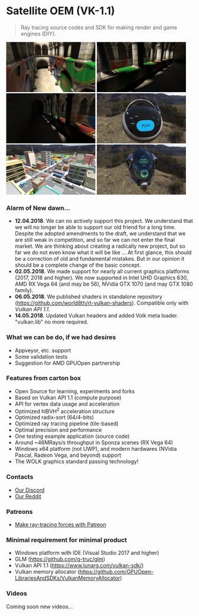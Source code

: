 # Satellite OEM (VK-1.1)

> Ray tracing source codes and SDK for making render and game engines (DIY). 

<img src="renders/sponza0.png" width="240" alt="0"> <img src="renders/sponza1.png" width="240" alt="1"> <img src="renders/sponza2.png" width="240" alt="2">
<img src="renders/boombox0.png" width="240" alt="0"> <img src="renders/cityupd0.png" width="240" alt="1"> <img src="renders/helmet0.png" width="240" alt="2">

### Alarm of New dawn... 

* **12.04.2018**. We can no actively support this project. We understand that we will no longer be able to support our old friend for a long time. Despite the adopted amendments to the draft, we understand that we are still weak in competition, and so far we can not enter the final market. We are thinking about creating a radically new project, but so far we do not even know what it will be like ... At first glance, this should be a correction of old and fundamental mistakes. But in our opinion it should be a complete change of the basic concept.
* **02.05.2018**. We made support for nearly all current graphics platforms (2017, 2018 and higher). We now supported in Intel UHD Graphics 630, AMD RX Vega 64 (and may be 56), NVidia GTX 1070 (and may GTX 1080 family).
* **06.05.2018**. We published shaders in standalone repository (https://github.com/world8th/rt-vulkan-shaders). Compatible only with *Vulkan API 1.1*. 
* **14.05.2018**. Updated Vulkan headers and added Volk meta loader. "vulkan.lib" no more required.

### What we can be do, if we had desires

* Appveyor, etc. support 
* Some validation tests
* Suggestion for AMD GPUOpen partnership

### Features from carton box

* Open Source for learning, experiments and forks 
* Based on Vulkan API 1.1 (compute purpose)
* API for vertex data usage and acceleration
* Optimized hlBVH<sup>2</sup> acceleration structure 
* Optimized radix-sort (64/4-bits)
* Optimized ray tracing pipeline (tile-based)
* Optimal precision and performance 
* One testing example application (source code)
* Around ~46MRays/s throughput in Sponza scenes (RX Vega 64)
* Windows x64 platform (not UWP), and modern hardwares (NVidia Pascal, Radeon Vega, and beyond) support
* The WOLK graphics standard passing technology!

### Contacts 

* [Our Discord](https://discordapp.com/invite/HFfADHH)
* [Our Reddit](https://www.reddit.com/user/elviras9t/)

### Patreons

* [Make ray-tracing forces with Patreon](https://www.patreon.com/ray_tracing_forces)

### Minimal requirement for minimal product

* Windows platform with IDE (Visual Studio 2017 and higher)
* GLM (https://github.com/g-truc/glm)
* Vulkan API 1.1 (https://www.lunarg.com/vulkan-sdk/)
* Vulkan memory allocator (https://github.com/GPUOpen-LibrariesAndSDKs/VulkanMemoryAllocator)

### Videos 

Coming soon new videos...
